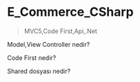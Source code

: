 # E_Commerce_CSharp

>MVC5,Code First,Api,.Net

Model,View Controller nedir?

Code First nedir?

Shared dosyası nedir?





